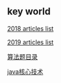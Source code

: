 ## key world

[2018 articles list ](2018/index.md)

[2019 articles list ](2019/index.md)

[算法题目录 ](算法题/index.md)

[java核心技术 ](java核心技术/index.md)

